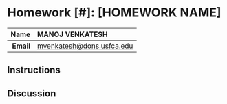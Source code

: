 Homework [#]: [HOMEWORK NAME]
==============================

| **Name**  | MANOJ VENKATESH  |
|----------:|:-------------|
| **Email** | mvenkatesh@dons.usfca.edu |

## Instructions ##



## Discussion ##


